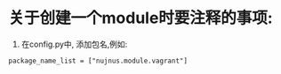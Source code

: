 # 关于创建一个module时要注释的事项:

1. 在config.py中, 添加包名,例如:
```
package_name_list = ["nujnus.module.vagrant"]
```

